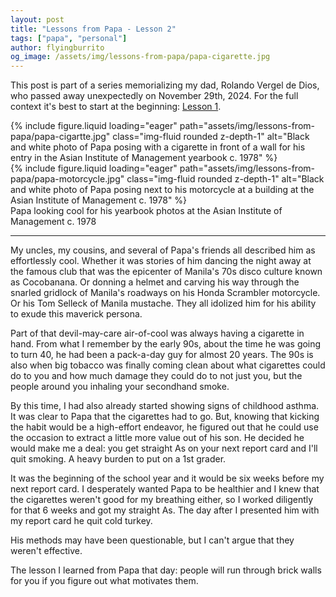 ```yaml
---
layout: post
title: "Lessons from Papa - Lesson 2"
tags: ["papa", "personal"]
author: flyingburrito
og_image: /assets/img/lessons-from-papa/papa-cigarette.jpg
---
```


This post is part of a series memorializing my dad, Rolando Vergel de Dios, who passed away unexpectedly on November 29th, 2024. For the full context it's best to start at the beginning: [Lesson 1](/blog/2024/lessons-from-papa-lesson-1).

<div class="row mt-3">
    <div class="col-sm mt-3 mt-md-0">
        {% include figure.liquid loading="eager" path="assets/img/lessons-from-papa/papa-cigartte.jpg" class="img-fluid rounded z-depth-1" alt="Black and white photo of Papa posing with a cigarette in front of a wall for his entry in the Asian Institute of Management yearbook c. 1978" %}
    </div>
    <div class="col-sm mt-3 mt-md-0">
        {% include figure.liquid loading="eager" path="assets/img/lessons-from-papa/papa-motorcycle.jpg" class="img-fluid rounded z-depth-1" alt="Black and white photo of Papa posing next to his motorcycle at a building at the Asian Institute of Management c. 1978" %}
    </div>
</div>
<div class="caption">
  Papa looking cool for his yearbook photos at the Asian Institute of Management c. 1978
</div>


---

My uncles, my cousins, and several of Papa's friends all described him as effortlessly cool. Whether it was stories of him dancing the night away at the famous club that was the epicenter of Manila's 70s disco culture known as Cocobanana. Or donning a helmet and carving his way through the snarled gridlock of Manila's roadways on his Honda Scrambler motorcycle. Or his Tom Selleck of Manila mustache. They all idolized him for his ability to exude this maverick persona.

Part of that devil-may-care air-of-cool was always having a cigarette in hand. From what I remember by the early 90s, about the time he was going to turn 40, he had been a pack-a-day guy for almost 20 years. The 90s is also when big tobacco was finally coming clean about what cigarettes could do to you and how much damage they could do to not just you, but the people around you inhaling your secondhand smoke.

By this time, I had also already started showing signs of childhood asthma. It was clear to Papa that the cigarettes had to go. But, knowing that kicking the habit would be a high-effort endeavor, he figured out that he could use the occasion to extract a little more value out of his son. He decided he would make me a deal: you get straight As on your next report card and I'll quit smoking. A heavy burden to put on a 1st grader.

It was the beginning of the school year and it would be six weeks before my next report card. I desperately wanted Papa to be healthier and I knew that the cigarettes weren't good for my breathing either, so I worked diligently for that 6 weeks and got my straight As. The day after I presented him with my report card he quit cold turkey.

His methods may have been questionable, but I can't argue that they weren't effective.

The lesson I learned from Papa that day: people will run through brick walls for you if you figure out what motivates them.
